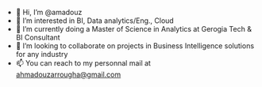 - 👋 Hi, I’m @amadouz
- 👀 I’m interested in BI, Data analytics/Eng., Cloud 
- 🌱 I’m currently doing a Master of Science in Analytics at Gerogia Tech & BI Consultant
- 💞️ I’m looking to collaborate on projects in Business Intelligence solutions for any industry
- 📫 You can reach to my personnal mail at ahmadouzarrougha@gmail.com

<!---
amadouz/amadouz is a ✨ special ✨ repository because its `README.md` (this file) appears on your GitHub profile.
You can click the Preview link to take a look at your changes.
--->
